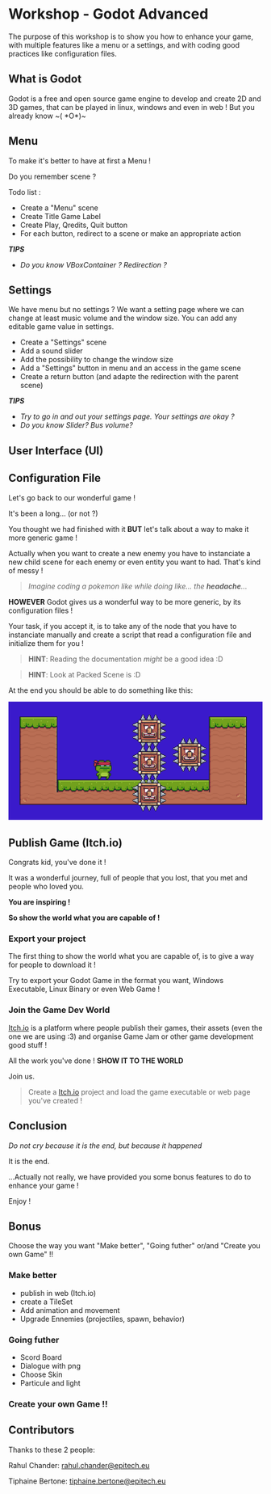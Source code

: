 # Workshop - Godot Advanced

The purpose of this workshop is to show you how to enhance your game, with multiple features like a menu or a settings, and with coding good practices like configuration files.

## What is Godot

Godot is a free and open source game engine to develop and create 2D and 3D games, that can be played in linux, windows and even in web !
But you already know ~( \*O*)~

## Menu

To make it's better to have at first a Menu !

Do you remember scene ?

Todo list :

- Create a "Menu" scene
- Create Title Game Label
- Create Play, Qredits, Quit button
- For each button, redirect to a scene or make an appropriate action

***_TIPS_***

- *Do you know VBoxContainer ? Redirection ?*

## Settings

We have menu but no settings ?
We want a setting page where we can change at least music volume and the window size.
You can add any editable game value in settings.

- Create a "Settings" scene
- Add a sound slider
- Add the possibility to change the window size
- Add a "Settings" button in menu and an access in the game scene
- Create a return button (and adapte the redirection with the parent scene)

***_TIPS_***

- *Try to go in and out your settings page. Your settings are okay ?*
- *Do you know Slider? Bus volume?*

## User Interface (UI)

## Configuration File

Let's go back to our wonderful game !

It's been a long... (or not ?)

You thought we had finished with it **BUT** let's talk about a way to make it more generic game !

Actually when you want to create a new enemy you have to instanciate a new child scene for each enemy or even entity you want to had. That's kind of messy !

>*Imagine coding a pokemon like while doing like... the **headache**...*

**HOWEVER** Godot gives us a wonderful way to be more generic, by its configuration files !

Your task, if you accept it, is to take any of the node that you have to instanciate manually and create a script that read a configuration file and initialize them for you !

> **HINT**: Reading the documentation *might* be a good idea :D

> **HINT**: Look at Packed Scene is :D

At the end you should be able to do something like this:

![Everybody has enemies](./img/everybody-has-enemies.png)

## Publish Game (Itch.io)

Congrats kid, you've done it !

It was a wonderful journey, full of people that you lost, that you met and people who loved you.

**You are inspiring !**

**So show the world what you are capable of !**

### Export your project

The first thing to show the world what you are capable of, is to give a way for people to download it !

Try to export your Godot Game in the format you want, Windows Executable, Linux Binary or even Web Game !

### Join the Game Dev World

[Itch.io](https://itch.io) is a platform where people publish their games, their assets (even the one we are using :3) and organise Game Jam or other game development good stuff !

All the work you've done ! **SHOW IT TO THE WORLD**

Join us.

> Create a [Itch.io](https://itch.io) project and load the game executable or web page you've created !

## Conclusion

*Do not cry because it is the end, but because it happened*

It is the end.

...Actually not really, we have provided you some bonus features to do to enhance your game !

Enjoy !

## Bonus

Choose the way you want "Make better", "Going futher" or/and "Create you own Game" !!

### Make better

- publish in web (Itch.io)
- create a TileSet
- Add animation and movement
- Upgrade Ennemies (projectiles, spawn, behavior)

### Going futher

- Scord Board
- Dialogue with png
- Choose Skin
- Particule and light

### Create your own Game !!

## Contributors

Thanks to these 2 people:

Rahul Chander: rahul.chander@epitech.eu

Tiphaine Bertone: tiphaine.bertone@epitech.eu
